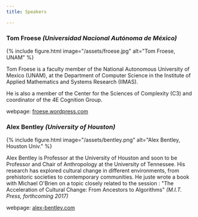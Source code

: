 ```yaml
---
title: Speakers

---
```


### Tom Froese *(Universidad Nacional Autónoma de México)*


{% include figure.html image="/assets/froese.jpg" alt="Tom Froese, UNAM" %}

Tom Froese is a faculty member of the National Autonomous University of Mexico (UNAM), at the Department of Computer Science in the Institute of Applied Mathematics and Systems Research (IIMAS).

He is also a member of the Center for the Sciences of Complexity (C3) and coordinator of the 4E Cognition Group.

webpage: [froese.wordpress.com](https://froese.wordpress.com/)


### Alex Bentley *(University of Houston)*


{% include figure.html image="/assets/bentley.png" alt="Alex Bentley, Houston Univ." %}

Alex Bentley is Professor at the University of Houston and soon to be Professor and Chair of Anthropology at the University of Tennessee. His research has explored cultural change in different environments, from prehistoric societies to contemporary communities. He juste wrote a book with Michael O'Brien on a topic closely related to the session : "The Acceleration of Cultural Change: From Ancestors to Algorithms" *(M.I.T. Press, forthcoming 2017)* 

webpage: [alex-bentley.com](http://www.alex-bentley.com/)

